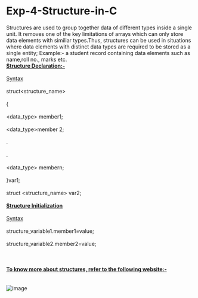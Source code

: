 # Exp-4-Structure-in-C
Structures are used to group together data of different types inside a single unit. It removes one of the key limitations of arrays which can only store data elements with similiar types.Thus, structures can be used in situations where data elements with distinct data types are required to be stored as a single entity;
Example:- a student record containing data elements such as name,roll no., marks etc.
<b><br><ins>Structure Declaration:-</b> </ins></br>
<br><ins>Syntax</br></ins>
<br>struct<structure_name></br>
<br>{</br>
<br><data_type> member1;</br>
<br><data_type>member 2;</br>
<br>.</br>
<br>.</br>
<br><data_type> membern;</br>
<br>}var1;</br>
<br>struct <structure_name> var2;</br>
<b><ins><br>Structure Initialization</b></ins></br>
<br><ins>Syntax</ins></br>
<br>structure_variable1.member1=value;</br>
<br>structure_variable2.member2=value;</br>
<br></br>
<br><b><ins>To know more about structures, refer to the following website:-</b></ins></br>
<br></br>
![image](https://user-images.githubusercontent.com/125802204/221757473-4bccf591-f52f-4bb4-81b5-f064c40da26a.png)

